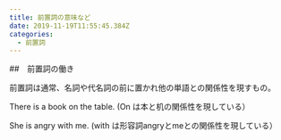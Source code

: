 ```yaml
---
title: 前置詞の意味など
date: 2019-11-19T11:55:45.384Z
categories:
  - 前置詞
---
```

##　前置詞の働き

前置詞は通常、名詞や代名詞の前に置かれ他の単語との関係性を現すもの。

There is a book on the table.
(On は本と机の関係性を現している）

She is angry with me.
(with は形容詞angryとmeとの関係性を現している）

